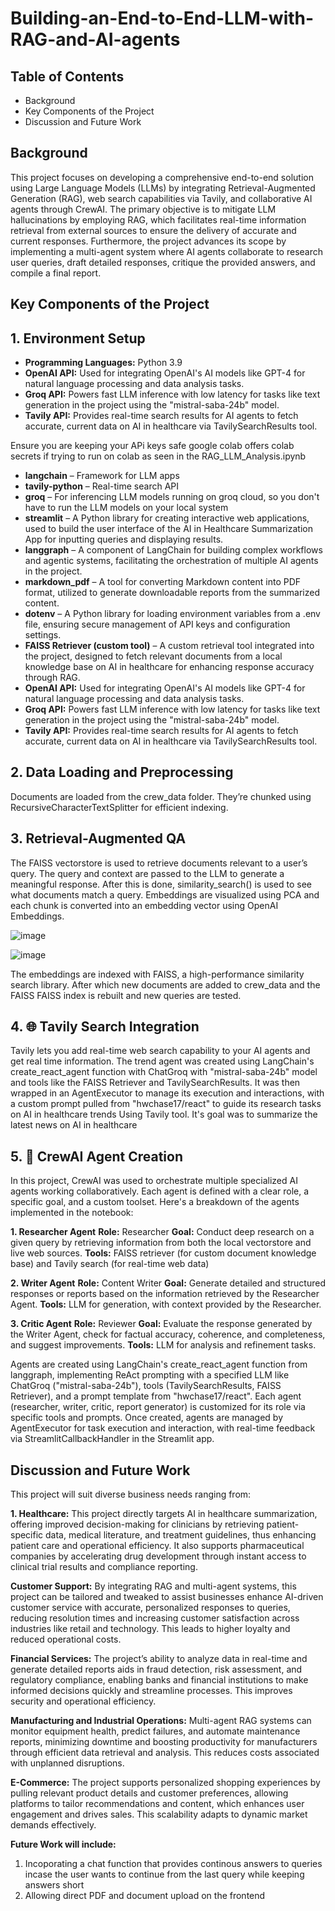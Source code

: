 # Building-an-End-to-End-LLM-with-RAG-and-AI-agents

## Table of Contents
* Background
* Key Components of the Project
* Discussion and Future Work

 ## Background
 This project focuses on developing a comprehensive end-to-end solution using Large Language Models (LLMs) by integrating Retrieval-Augmented Generation (RAG), web search capabilities via Tavily, 
 and collaborative AI agents through CrewAI. The primary objective is to mitigate LLM hallucinations by employing RAG, which facilitates real-time information retrieval from external sources to ensure the delivery of 
 accurate and current responses. Furthermore, the project advances its scope by implementing a multi-agent system where AI agents collaborate to research user queries, draft detailed responses, critique the provided answers, and compile a final report.

 ## Key Components of the Project
 
## 1. Environment Setup
* **Programming Languages:** Python 3.9
* **OpenAI API:** Used for integrating OpenAI's AI models like GPT-4 for natural language processing and data analysis tasks.
* **Groq API:** Powers fast LLM inference with low latency for tasks like text generation in the project using the "mistral-saba-24b" model.
* **Tavily API:** Provides real-time search results for AI agents to fetch accurate, current data on AI in healthcare via TavilySearchResults tool.

Ensure you are keeping your APi keys safe google colab offers colab secrets if trying to run on colab as seen in the RAG_LLM_Analysis.ipynb

* **langchain** – Framework for LLM apps
* **tavily-python** – Real-time search API
* **groq** – For inferencing LLM models running on groq cloud, so you don't have to run the LLM models on your local system
* **streamlit** – A Python library for creating interactive web applications, used to build the user interface of the AI in Healthcare Summarization App for inputting queries and displaying results.
* **langgraph** – A component of LangChain for building complex workflows and agentic systems, facilitating the orchestration of multiple AI agents in the project.
* **markdown_pdf** – A tool for converting Markdown content into PDF format, utilized to generate downloadable reports from the summarized content.
* **dotenv** – A Python library for loading environment variables from a .env file, ensuring secure management of API keys and configuration settings.
* **FAISS Retriever (custom tool)** – A custom retrieval tool integrated into the project, designed to fetch relevant documents from a local knowledge base on AI in healthcare for enhancing response accuracy through RAG.
* **OpenAI API:** Used for integrating OpenAI's AI models like GPT-4 for natural language processing and data analysis tasks.
* **Groq API:** Powers fast LLM inference with low latency for tasks like text generation in the project using the "mistral-saba-24b" model.
* **Tavily API:** Provides real-time search results for AI agents to fetch accurate, current data on AI in healthcare via TavilySearchResults tool.

## 2. Data Loading and Preprocessing
Documents are loaded from the crew_data folder.
They’re chunked using RecursiveCharacterTextSplitter for efficient indexing. 

## 3. Retrieval-Augmented QA
The FAISS vectorstore is used to retrieve documents relevant to a user’s query. The query and context are passed to the LLM to generate a meaningful response. After this is done, similarity_search() is used to 
see what documents match a query. Embeddings are visualized using PCA and each chunk is converted into an embedding vector using OpenAI Embeddings.

![image](https://github.com/user-attachments/assets/6b764f6a-4ef5-4250-8586-c200cde3c975)

![image](https://github.com/user-attachments/assets/12bb26ae-9b9e-46d7-be3d-93a838cdf693)


The embeddings are indexed with FAISS, a high-performance similarity search library. After which new documents are added to crew_data and the FAISS FAISS index is rebuilt and new queries are tested.

## 4. 🌐 Tavily Search Integration
Tavily lets you add real-time web search capability to your AI agents and get real time information. The trend agent was created using LangChain's create_react_agent function with ChatGroq with "mistral-saba-24b" model
and tools like the FAISS Retriever and TavilySearchResults. It was then wrapped in an AgentExecutor to manage its execution and interactions,
with a custom prompt pulled from "hwchase17/react" to guide its research tasks on AI in healthcare trends Using Tavily tool. It's goal was to summarize the latest news on AI in healthcare

## 5. 🤖 CrewAI Agent Creation
In this project, CrewAI was used to orchestrate multiple specialized AI agents working collaboratively. Each agent is defined with a clear role, a specific goal, and a custom toolset. 
Here's a breakdown of the agents implemented in the notebook:

**1. Researcher Agent**
**Role:** Researcher
**Goal:** Conduct deep research on a given query by retrieving information from both the local vectorstore and live web sources.
**Tools:** FAISS retriever (for custom document knowledge base) and Tavily search (for real-time web data)

**2. Writer Agent**
**Role:** Content Writer
**Goal:** Generate detailed and structured responses or reports based on the information retrieved by the Researcher Agent.
**Tools:** LLM for generation, with context provided by the Researcher.

**3. Critic Agent**
**Role:** Reviewer
**Goal:** Evaluate the response generated by the Writer Agent, check for factual accuracy, coherence, and completeness, and suggest improvements.
**Tools:** LLM for analysis and refinement tasks.

Agents are created using LangChain's create_react_agent function from langgraph, implementing ReAct prompting with a specified LLM like ChatGroq ("mistral-saba-24b"), 
tools (TavilySearchResults, FAISS Retriever), and a prompt template from "hwchase17/react". Each agent (researcher, writer, critic, report generator) is customized for its role via specific tools and prompts. 
Once created, agents are managed by AgentExecutor 
for task execution and interaction, with real-time feedback via StreamlitCallbackHandler in the Streamlit app.

## Discussion and Future Work
This project will suit diverse business needs ranging from:

**1. Healthcare:** This project directly targets AI in healthcare summarization, offering improved decision-making for clinicians by retrieving patient-specific data, medical literature, and treatment guidelines, thus enhancing patient care and operational efficiency. It also supports pharmaceutical companies by accelerating drug development through instant access to clinical trial results and compliance reporting.

**Customer Support:** By integrating RAG and multi-agent systems, this project can be tailored and tweaked to assist businesses enhance AI-driven customer service with accurate, personalized responses to queries, reducing resolution times and increasing customer satisfaction across industries like retail and technology. This leads to higher loyalty and reduced operational costs.

**Financial Services:** The project’s ability to analyze data in real-time and generate detailed reports aids in fraud detection, risk assessment, and regulatory compliance, enabling banks and financial institutions to make informed decisions quickly and streamline processes. This improves security and operational efficiency.

**Manufacturing and Industrial Operations:** Multi-agent RAG systems can monitor equipment health, predict failures, and automate maintenance reports, minimizing downtime and boosting productivity for manufacturers through efficient data retrieval and analysis. This reduces costs associated with unplanned disruptions.

**E-Commerce:** The project supports personalized shopping experiences by pulling relevant product details and customer preferences, allowing platforms to tailor recommendations and content, which enhances user engagement and drives sales. This scalability adapts to dynamic market demands effectively.

**Future Work will include:**
1. Incoporating a chat function that provides continous answers to queries incase the user wants to continue from the last query while keeping answers short
2. Allowing direct PDF and document upload on the frontend




 

